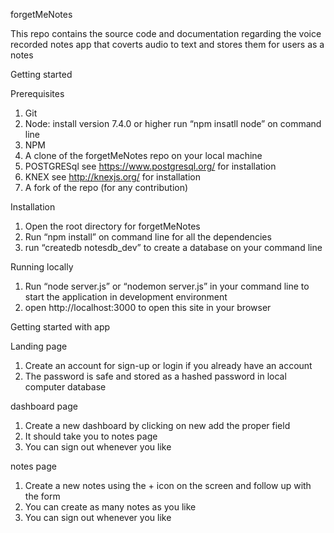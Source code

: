 forgetMeNotes

This repo contains the source code and documentation regarding the voice recorded notes app that coverts audio to text and stores them for users as a notes

Getting started

Prerequisites

1. Git
2. Node: install version 7.4.0 or higher run “npm insatll node” on command line
3. NPM
4. A clone of the forgetMeNotes repo on your local machine
5. POSTGRESql see https://www.postgresql.org/ for installation
6. KNEX see http://knexjs.org/ for installation
7. A fork of the repo (for any contribution)

Installation

1. Open the root directory for forgetMeNotes
2. Run “npm install” on command line for all the dependencies
3. run “createdb notesdb_dev” to create a database on your command line

Running locally

1. Run “node server.js” or “nodemon server.js” in your command line to start the application in development environment
2. open http://localhost:3000 to open this site in your browser


Getting started with app

Landing page

1. Create an account for sign-up or login if you already have an account
2. The password is safe and stored as a hashed password in local computer database

dashboard page

1. Create a new dashboard by clicking on new add the proper field
2. It should take you to notes page
3. You can sign out whenever you like

notes page

1. Create a new notes using the + icon on the screen and follow up with the form
2. You can create as many notes as you like
3. You can sign out whenever you like
